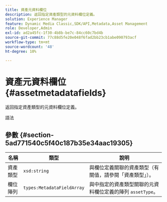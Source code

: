 ```yaml
---
title: 資產元資料欄位
description: 返回指定資產類型的元資料欄位定義。
solution: Experience Manager
feature: Dynamic Media Classic,SDK/API,Metadata,Asset Management
role: Developer,Admin
exl-id: ad2a45fc-1f30-4b8b-be7c-84cc60c7bd4b
source-git-commit: 77c88d5fe20e048f6fad2bb23cb1abe090793acf
workflow-type: tm+mt
source-wordcount: '48'
ht-degree: 10%

---
```


# 資產元資料欄位{#assetmetadatafields}

返回指定資產類型的元資料欄位定義。

語法

## 參數 {#section-5ad771540c5f40c187b35e34aac19305}

| 名稱 | 類型 | 說明 |
|---|---|---|
| 資產類型 | `xsd:string` | 與欄位定義關聯的資產類型（有關值，請參閱「資產類型」）。 |
| 欄位陣列 | `types:MetadataFieldArray` | 與中指定的資產類型關聯的元資料欄位定義的陣列 `assetType`。 |
